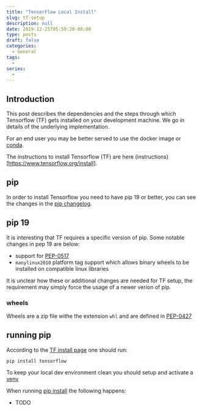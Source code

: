 ```yaml
---
title: "TensorFlow Local Install"
slug: tf-setup
description: null
date: 2019-12-25T05:59:28-08:00
type: posts
draft: false
categories:
  - General
tags:
  -
series:
  -
---
```


## Introduction

This post describes the dependencies and the steps through which
Tensorflow (TF) gets installed on your development machine. We go in details of the underlying implementation. 

For an end user you may be better served to use the docker image or [conda](https://docs.conda.io/en/latest/).

The instructions to install Tensorflow (TF) are here (instructions)[https://www.tensorflow.org/install].

## pip

In order to install Tensorflow you need to have pip 19 or better, you can see the changes in the [pip changelog](https://pip.pypa.io/en/stable/news/).

## pip 19

It is interesting that TF requires a specific version of pip. Some notable changes in pep 19 are below:

- support for [PEP-0517](https://www.python.org/dev/peps/pep-0517/)
- `manylinux2010` platform tag support which allows binary wheels to be installed on compatible linux libraries

It is unclear how these or additional changes are needed for TF setup, the requirement may simply force the usage of a newer verion of pip.

### wheels

Wheels are a zip file withe the extension `whl` and are defined in [PEP-0427](https://www.python.org/dev/peps/pep-0427/)

## running pip

According to the [TF install page](https://www.tensorflow.org/install) one should run:

```shell
pip install tensorflow
```

To keep your local dev environment clean you should setup and activate a [venv](https://docs.python.org/3/library/venv.html)

When running [pip install](https://pip.pypa.io/en/stable/reference/pip_install/) the following happens:

- TODO